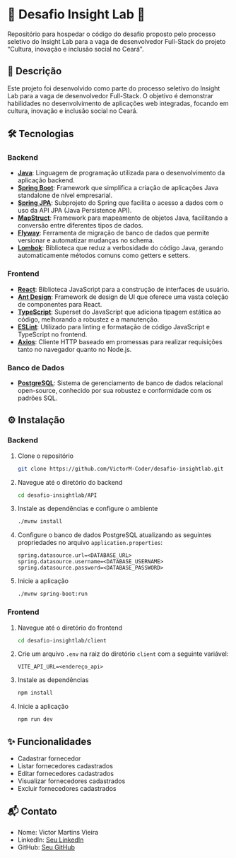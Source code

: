 # 🚀 Desafio Insight Lab 🚀

Repositório para hospedar o código do desafio proposto pelo processo seletivo do Insight Lab para a vaga de desenvolvedor Full-Stack do projeto “Cultura, inovação e inclusão social no Ceará".

## 📜 Descrição

Este projeto foi desenvolvido como parte do processo seletivo do Insight Lab para a vaga de desenvolvedor Full-Stack. O objetivo é demonstrar habilidades no desenvolvimento de aplicações web integradas, focando em cultura, inovação e inclusão social no Ceará.

## 🛠️ Tecnologias

### Backend

- **[Java](https://www.java.com/)**: Linguagem de programação utilizada para o desenvolvimento da aplicação backend.
- **[Spring Boot](https://spring.io/projects/spring-boot)**: Framework que simplifica a criação de aplicações Java standalone de nível empresarial.
- **[Spring JPA](https://spring.io/projects/spring-data-jpa)**: Subprojeto do Spring que facilita o acesso a dados com o uso da API JPA (Java Persistence API).
- **[MapStruct](https://mapstruct.org/)**: Framework para mapeamento de objetos Java, facilitando a conversão entre diferentes tipos de dados.
- **[Flyway](https://flywaydb.org/)**: Ferramenta de migração de banco de dados que permite versionar e automatizar mudanças no schema.
- **[Lombok](https://projectlombok.org/)**: Biblioteca que reduz a verbosidade do código Java, gerando automaticamente métodos comuns como getters e setters.

### Frontend

- **[React](https://reactjs.org/)**: Biblioteca JavaScript para a construção de interfaces de usuário.
- **[Ant Design](https://ant.design/)**: Framework de design de UI que oferece uma vasta coleção de componentes para React.
- **[TypeScript](https://www.typescriptlang.org/)**: Superset do JavaScript que adiciona tipagem estática ao código, melhorando a robustez e a manutenção.
- **[ESLint](https://eslint.org/)**: Utilizado para linting e formatação de código JavaScript e TypeScript no frontend.
- **[Axios](https://axios-http.com/)**: Cliente HTTP baseado em promessas para realizar requisições tanto no navegador quanto no Node.js.

### Banco de Dados

- **[PostgreSQL](https://www.postgresql.org/)**: Sistema de gerenciamento de banco de dados relacional open-source, conhecido por sua robustez e conformidade com os padrões SQL.

## ⚙️ Instalação

### Backend

1. Clone o repositório
   ```bash
   git clone https://github.com/VictorM-Coder/desafio-insightlab.git
   ```

2. Navegue até o diretório do backend
   ```bash
   cd desafio-insightlab/API
   ```

3. Instale as dependências e configure o ambiente
   ```bash
   ./mvnw install
   ```

4. Configure o banco de dados PostgreSQL atualizando as seguintes propriedades no arquivo `application.properties`:
   ```properties
   spring.datasource.url=<DATABASE_URL>
   spring.datasource.username=<DATABASE_USERNAME>
   spring.datasource.password=<DATABASE_PASSWORD>
   ```

5. Inicie a aplicação
   ```bash
   ./mvnw spring-boot:run
   ```

### Frontend

1. Navegue até o diretório do frontend
   ```bash
   cd desafio-insightlab/client
   ```

2. Crie um arquivo `.env` na raiz do diretório `client` com a seguinte variável:
   ```env
   VITE_API_URL=<endereço_api>
   ```

3. Instale as dependências
   ```bash
   npm install
   ```

4. Inicie a aplicação
   ```bash
   npm run dev
   ```

## ✨ Funcionalidades

- Cadastrar fornecedor
- Listar fornecedores cadastrados
- Editar fornecedores cadastrados
- Visualizar fornecedores cadastrados
- Excluir fornecedores cadastrados

## 📬 Contato

- Nome: Victor Martins Vieira
- LinkedIn: [Seu LinkedIn](https://www.linkedin.com/in/victor-martins-230864233/)
- GitHub: [Seu GitHub](https://github.com/VictorM-Coder)
